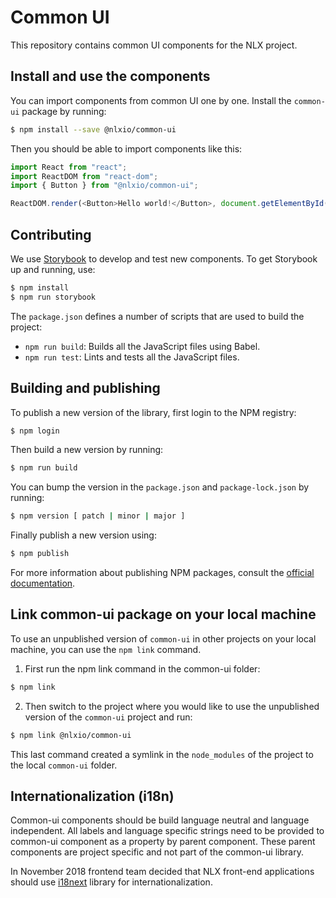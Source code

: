 # Common UI

This repository contains common UI components for the NLX project.

## Install and use the components

You can import components from common UI one by one. Install the `common-ui` package by running:

```bash
$ npm install --save @nlxio/common-ui
```

Then you should be able to import components like this:

```js
import React from "react";
import ReactDOM from "react-dom";
import { Button } from "@nlxio/common-ui";

ReactDOM.render(<Button>Hello world!</Button>, document.getElementById("root"));
```

## Contributing

We use [Storybook](https://storybook.js.org/) to develop and test new components. To get Storybook up and running, use:

```bash
$ npm install
$ npm run storybook
```

The `package.json` defines a number of scripts that are used to build the project:

- `npm run build`: Builds all the JavaScript files using Babel.
- `npm run test`: Lints and tests all the JavaScript files.

## Building and publishing

To publish a new version of the library, first login to the NPM registry:

```bash
$ npm login
```

Then build a new version by running:

```bash
$ npm run build
```

You can bump the version in the `package.json` and `package-lock.json` by running:

```bash
$ npm version [ patch | minor | major ]
```

Finally publish a new version using:

```bash
$ npm publish
```

For more information about publishing NPM packages, consult the [official documentation](https://docs.npmjs.com/getting-started/publishing-npm-packages).

## Link common-ui package on your local machine

To use an unpublished version of `common-ui` in other projects on your local machine, you can use the `npm link` command.

1. First run the npm link command in the common-ui folder:

```bash
$ npm link
```

2. Then switch to the project where you would like to use the unpublished version of the `common-ui` project and run:

```bash
$ npm link @nlxio/common-ui
```

This last command created a symlink in the `node_modules` of the project to the local `common-ui` folder.

## Internationalization (i18n)

Common-ui components should be build language neutral and language independent. All labels and language specific strings need to be provided to common-ui component as a property by parent component. These parent components are project specific and not part of the common-ui library.

In November 2018 frontend team decided that NLX front-end applications should use [i18next](https://www.i18next.com/) library for internationalization.
